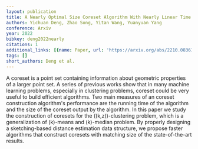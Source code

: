 ```yaml
---
layout: publication
title: A Nearly Optimal Size Coreset Algorithm With Nearly Linear Time
authors: Yichuan Deng, Zhao Song, Yitan Wang, Yuanyuan Yang
conference: Arxiv
year: 2022
bibkey: deng2022nearly
citations: 1
additional_links: [{name: Paper, url: 'https://arxiv.org/abs/2210.08361'}]
tags: []
short_authors: Deng et al.
---
```

A coreset is a point set containing information about geometric properties of
a larger point set. A series of previous works show that in many machine
learning problems, especially in clustering problems, coreset could be very
useful to build efficient algorithms. Two main measures of an coreset
construction algorithm's performance are the running time of the algorithm and
the size of the coreset output by the algorithm. In this paper we study the
construction of coresets for the \((k,z)\)-clustering problem, which is a
generalization of \(k\)-means and \(k\)-median problem. By properly designing a
sketching-based distance estimation data structure, we propose faster
algorithms that construct coresets with matching size of the state-of-the-art
results.